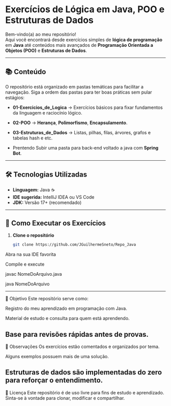 # Exercícios de Lógica em Java, POO e Estruturas de Dados

Bem-vindo(a) ao meu repositório!  
Aqui você encontrará desde exercícios simples de **lógica de programação** em **Java** até conteúdos mais avançados de **Programação Orientada a Objetos (POO)** e **Estruturas de Dados**.

---

## 📚 Conteúdo

O repositório está organizado em pastas temáticas para facilitar a navegação. Siga a ordem das pastas para ter boas práticas sem pular estágios:

- **01-Exercicios_de_Logica** → Exercícios básicos para fixar fundamentos da linguagem e raciocínio lógico.
- **02-POO** → **Herança**, **Polimorfismo**, **Encapsulamento**.
- **03-Estruturas_de_Dados** → Listas, pilhas, filas, árvores, grafos e tabelas hash e etc.

- Prentendo Subir uma pasta para back-end voltado a java com **Spring Bot**.


---

## 🛠 Tecnologias Utilizadas

- **Linguagem:** Java ☕
- **IDE sugerida:** IntelliJ IDEA ou VS Code
- **JDK:** Versão 17+ (recomendado)

---

## 🚀 Como Executar os Exercícios

1. **Clone o repositório**
   ```bash
   git clone https://github.com/JGuilhermeSneto/Repo_Java
Abra na sua IDE favorita

Compile e execute

javac NomeDoArquivo.java


java NomeDoArquivo

---
🎯 Objetivo
Este repositório serve como:

Registro do meu aprendizado em programação com Java.

Material de estudo e consulta para quem está aprendendo.

Base para revisões rápidas antes de provas.
---
📌 Observações
Os exercícios estão comentados e organizados por tema.

Alguns exemplos possuem mais de uma solução.

Estruturas de dados são implementadas do zero para reforçar o entendimento.
---
📄 Licença
Este repositório é de uso livre para fins de estudo e aprendizado.
Sinta-se à vontade para clonar, modificar e compartilhar.
